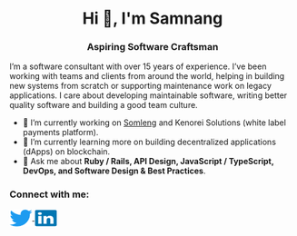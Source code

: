 <h1 align="center">Hi 👋, I'm Samnang</h1>
<h3 align="center">Aspiring Software Craftsman</h3>

I’m a software consultant with over 15 years of experience. I’ve been working with teams and clients from around the world, helping in building new systems from scratch or supporting maintenance work on legacy applications. I care about developing maintainable software, writing better quality software and building a good team culture.

- 🔭 I’m currently working on [Somleng](https://www.somleng.org) and Kenorei Solutions (white label payments platform).
- 🌱 I’m currently learning more on building decentralized applications (dApps) on blockchain.
- 💬 Ask me about **Ruby / Rails, API Design, JavaScript / TypeScript, DevOps, and Software Design & Best Practices**.

<h3 align="left">Connect with me:</h3>
<p align="left">
  <a href="https://twitter.com/SamnangChhun" target="blank">
    <img align="center" src="https://raw.githubusercontent.com/devicons/devicon/master/icons/twitter/twitter-original.svg" alt="SamnangChhun" height="30" width="40" />
  </a>
  <a href="https://linkedin.com/in/samnangchhun" target="blank">
    <img align="center" src="https://raw.githubusercontent.com/devicons/devicon/master/icons/linkedin/linkedin-original.svg" alt="samnangchhun" height="30" width="40" />
  </a>
</p>
